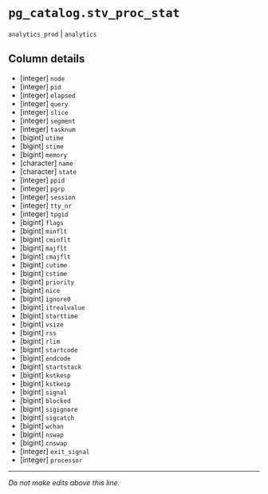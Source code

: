 # `pg_catalog.stv_proc_stat`
`analytics_prod` | `analytics`

## Column details
* [integer]   `node`
* [integer]   `pid`
* [integer]   `elapsed`
* [integer]   `query`
* [integer]   `slice`
* [integer]   `segment`
* [integer]   `tasknum`
* [bigint]    `utime`
* [bigint]    `stime`
* [bigint]    `memory`
* [character] `name`
* [character] `state`
* [integer]   `ppid`
* [integer]   `pgrp`
* [integer]   `session`
* [integer]   `tty_nr`
* [integer]   `tpgid`
* [bigint]    `flags`
* [bigint]    `minflt`
* [bigint]    `cminflt`
* [bigint]    `majflt`
* [bigint]    `cmajflt`
* [bigint]    `cutime`
* [bigint]    `cstime`
* [bigint]    `priority`
* [bigint]    `nice`
* [bigint]    `ignore0`
* [bigint]    `itrealvalue`
* [bigint]    `starttime`
* [bigint]    `vsize`
* [bigint]    `rss`
* [bigint]    `rlim`
* [bigint]    `startcode`
* [bigint]    `endcode`
* [bigint]    `startstack`
* [bigint]    `kstkesp`
* [bigint]    `kstkeip`
* [bigint]    `signal`
* [bigint]    `blocked`
* [bigint]    `sigignore`
* [bigint]    `sigcatch`
* [bigint]    `wchan`
* [bigint]    `nswap`
* [bigint]    `cnswap`
* [integer]   `exit_signal`
* [integer]   `processor`

-------------------------------------------------------------------------------
*Do not make edits above this line.*
